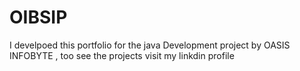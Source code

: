 # OIBSIP
I develpoed this portfolio for the java Development project by OASIS INFOBYTE , too see the projects visit my linkdin profile
